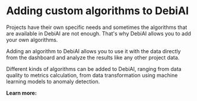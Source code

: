 # Adding custom algorithms to DebiAI

Projects have their own specific needs and sometimes the algorithms that are available in DebiAI are not enough. That's why DebiAI allows you to add your own algorithms.

Adding an algorithm to DebiAI allows you to use it with the data directly from the dashboard and analyze the results like any other project data.

Different kinds of algorithms can be added to DebiAI, ranging from data quality to metrics calculation, from data transformation using machine learning models to anomaly detection.

**Learn more:**

<LinkableChoices :choices="[
    {
        title: 'How to use algorithms?',
        description: 'Learn how to use an algorithm from the dashboard and analyze the results',
        imageLink: '/getStarted/guide.svg',
        linkDestination: './howToUseAlgorithms',
    },
    {
        title: 'Integrated algorithms',
        description: 'DebiAI comes with a set of integrated algorithms, learn more about them',
        imageLink: '/install/gears.svg',
        linkDestination: './integratedAlgorithms',
    },
    {
        title: 'Add your own algorithms',
        description: 'Learn about Algo-providers and how to add your own algorithms to DebiAI',
        imageLink: '/install/addBlock.svg',
        linkDestination: './algoProviders',
    },
  ]"
/>
